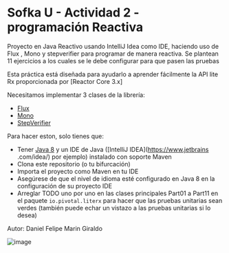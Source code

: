 # Sofka U - Actividad 2 - programación Reactiva

Proyecto en Java Reactivo usando IntelliJ Idea como IDE, haciendo uso de Flux , Mono y stepverifier para programar de manera reactiva.
Se plantean 11 ejercicios a los cuales se le debe configurar para que pasen las pruebas

Esta práctica está diseñada para ayudarlo a aprender fácilmente la API lite Rx proporcionada por [Reactor Core 3.x]

Necesitamos implementar 3 clases de la librería:

 - [Flux](https://projectreactor.io/docs/core/release/api/reactor/core/publisher/Flux.html)
 - [Mono](https://projectreactor.io/docs/core/release/api/reactor/core/publisher/Mono.html)
 - [StepVerifier](https://projectreactor.io/docs/test/release/api/reactor/test/StepVerifier.html)
 
Para hacer eston, solo tienes que:

 - Tener [Java 8](https://www.oracle.com/technetwork/java/javase/downloads/jdk8-downloads-2133151.html) y un IDE de Java ([IntelliJ IDEA](https://www.jetbrains .com/idea/) por ejemplo) instalado con soporte Maven
 - Clona este repositorio (o tu bifurcación)
 - Importa el proyecto como Maven en tu IDE
 - Asegúrese de que el nivel de idioma esté configurado en Java 8 en la configuración de su proyecto IDE
 - Arreglar TODO uno por uno en las clases principales Part01 a Part11 en el paquete `io.pivotal.literx`
   para hacer que las pruebas unitarias sean verdes (también puede echar un vistazo a las pruebas unitarias si lo desea)

Autor: Daniel Felipe Marin Giraldo


![image](https://user-images.githubusercontent.com/51167724/178384288-009b893d-359c-4b54-ac6f-816924b14d27.png)
